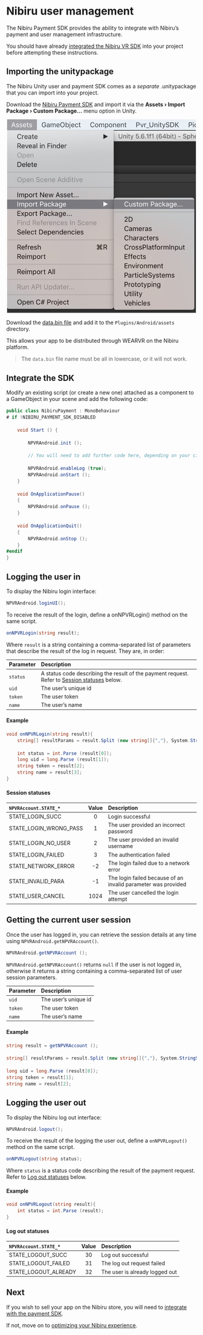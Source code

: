 # Nibiru user management

The Nibiru Payment SDK provides the ability to integrate with Nibiru’s payment and user management infrastructure.

You should have already [integrated the Nibiru VR SDK](/docs/nibiru-vr-unity-sdk-installation.md) into your project before attempting these instructions.

## Importing the unitypackage

The Nibiru Unity user and payment SDK comes as a *separate* .unitypackage that you can import into your project.

Download the <a href="https://users.wearvr.com/developers/devices/nibiru/resources/payment-unity-package" target="_blank">Nibiru Payment SDK</a> and import it via the **Assets › Import Package › Custom Package...** menu option in Unity.

<p align="center">
  <img alt="Import the .unitypackage as custom package"  width="500px" src="assets/ImportUnityPackageImage.png">
</p>

Download the <a href="https://users.wearvr.com/developers/devices/nibiru/resources/data-bin" target="_blank">data.bin file</a> and add it to the `Plugins/Android/assets` directory.

This allows your app to be distributed through WEARVR on the Nibiru platform.

> The `data.bin` file name must be all in lowercase, or it will not work.

## Integrate the SDK

Modify an existing script (or create a new one) attached as a component to a GameObject in your scene and add the following code:

```cs
public class NibiruPayment : MonoBehaviour
# if !NIBIRU_PAYMENT_SDK_DISABLED

	void Start () {

		NPVRAndroid.init ();

		// You will need to add further code here, depending on your circumstances (see below)

		NPVRAndroid.enableLog (true);
		NPVRAndroid.onStart ();
	}

	void OnApplicationPause()
	{
		NPVRAndroid.onPause ();
	}

	void OnApplicationQuit()
	{
		NPVRAndroid.onStop ();
	}
#endif
}
```

## Logging the user in

To display the Nibiru login interface:

```cs
NPVRAndroid.loginUI();
```

To receive the result of the login, define a onNPVRLogin() method on the same script.

```cs
onNPVRLogin(string result);
```

Where `result` is a string containing a comma-separated list of parameters that describe the result of the log in request. They are, in order:

| Parameter | Description |
| :--- | :--- |
| `status` | A status code describing the result of the payment request. Refer to [Session statuses](#session-statuses) below. |
| `uid` | The user’s unique id |
| `token` | The user token |
| `name` | The user’s name |

#### Example

```cs
void onNPVRLogin(string result){
	string[] resultParams = result.Split (new string[]{","}, System.StringSplitOptions.None);

	int status = int.Parse (result[0]);
	long uid = long.Parse (result[1]);
	string token = result[2];
	string name = result[3];
}
```

#### Session statuses

| `NPVRAccount.STATE_*` | Value | Description |
| :--- | :---: | :--- |
| STATE_LOGIN_SUCC | 0 | Login successful |
| STATE_LOGIN_WRONG_PASS | 1 | The user provided an incorrect password |
| STATE_LOGIN_NO_USER | 2 | The user provided an invalid username |
| STATE_LOGIN_FAILED | 3 | The authentication failed |
| STATE_NETWORK_ERROR | -2 | The login failed due to a network error |
| STATE_INVALID_PARA | -1 | The login failed because of an invalid parameter was provided |
| STATE_USER_CANCEL | 1024 | The user cancelled the login attempt |


## Getting the current user session

Once the user has logged in, you can retrieve the session details at any time using `NPVRAndroid.getNPVRAccount()`.

```cs
NPVRAndroid.getNPVRAccount ();
```

`NPVRAndroid.getNPVRAccount()` returns `null` if the user is not logged in, otherwise it returns a string containing a comma-separated list of user session parameters.

| Parameter | Description |
| :--- | :--- |
| `uid` | The user’s unique id |
| `token` | The user token |
| `name` | The user’s name |

#### Example

```cs
string result = getNPVRAccount ();

string[] resultParams = result.Split (new string[]{","}, System.StringSplitOptions.None);

long uid = long.Parse (result[0]);
string token = result[1];
string name = result[2];
```

## Logging the user out

To display the Nibiru log out interface:

```cs
NPVRAndroid.logout();
```

To receive the result of the logging the user out, define a `onNPVRLogout()` method on the same script.

```cs
onNPVRLogout(string status);
```

Where `status` is a status code describing the result of the payment request. Refer to [Log out statuses](#log-out-statuses) below.

#### Example

```cs
void onNPVRLogout(string result){
	int status = int.Parse (result);
}
```

#### Log out statuses

| `NPVRAccount.STATE_*` | Value | Description |
| :--- | :---: | :--- |
| STATE_LOGOUT_SUCC | 30 | Log out successful |
| STATE_LOGOUT_FAILED | 31 | The log out request failed |
| STATE_LOGOUT_ALREADY | 32 | The user is already logged out |

## Next

If you wish to sell your app on the Nibiru store, you will need to [integrate with the payment SDK](/docs/nibiru-payment-sdk.md).

If not, move on to  [optimizing your Nibiru experience](/docs/optimizing-nibiru-experiences.md).

